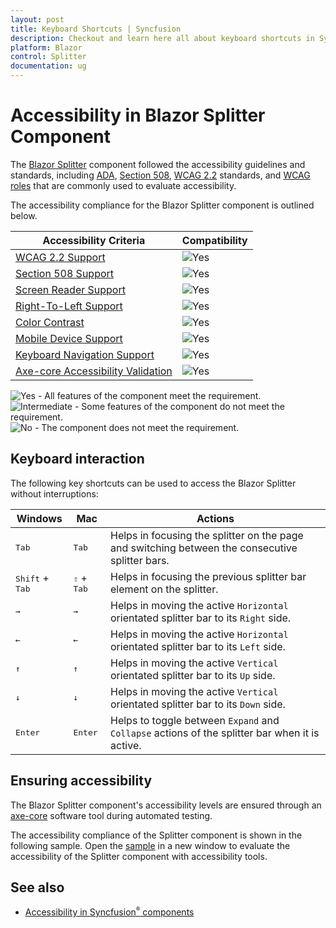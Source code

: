 ```yaml
---
layout: post
title: Keyboard Shortcuts | Syncfusion
description: Checkout and learn here all about keyboard shortcuts in Syncfusion Blazor Splitter component and more.
platform: Blazor
control: Splitter
documentation: ug
---
```


# Accessibility in Blazor Splitter Component

The [Blazor Splitter](https://www.syncfusion.com/blazor-components/blazor-splitter) component followed the accessibility guidelines and standards, including [ADA](https://www.ada.gov/), [Section 508](https://www.section508.gov/), [WCAG 2.2](https://www.w3.org/TR/WCAG22/) standards, and [WCAG roles](https://www.w3.org/TR/wai-aria/#roles) that are commonly used to evaluate accessibility.

The accessibility compliance for the Blazor Splitter component is outlined below.

| Accessibility Criteria | Compatibility |
| -- | -- |
| [WCAG 2.2 Support](../common/accessibility#accessibility-standards) | <img src="https://cdn.syncfusion.com/content/images/documentation/full.png" alt="Yes"> |
| [Section 508 Support](../common/accessibility#accessibility-standards) | <img src="https://cdn.syncfusion.com/content/images/documentation/full.png" alt="Yes"> |
| [Screen Reader Support](../common/accessibility#screen-reader-support) | <img src="https://cdn.syncfusion.com/content/images/documentation/full.png" alt="Yes"> |
| [Right-To-Left Support](../common/accessibility#right-to-left-support) | <img src="https://cdn.syncfusion.com/content/images/documentation/full.png" alt="Yes"> |
| [Color Contrast](../common/accessibility#color-contrast) | <img src="https://cdn.syncfusion.com/content/images/documentation/full.png" alt="Yes"> |
| [Mobile Device Support](../common/accessibility#mobile-device-support) | <img src="https://cdn.syncfusion.com/content/images/documentation/full.png" alt="Yes"> |
| [Keyboard Navigation Support](../common/accessibility#keyboard-navigation-support) | <img src="https://cdn.syncfusion.com/content/images/documentation/full.png" alt="Yes"> |
| [Axe-core Accessibility Validation](../common/accessibility#ensuring-accessibility) | <img src="https://cdn.syncfusion.com/content/images/documentation/full.png" alt="Yes"> |

<style>
    .post .post-content img {
        display: inline-block;
        margin: 0.5em 0;
    }
</style>
<div><img src="https://cdn.syncfusion.com/content/images/documentation/full.png" alt="Yes"> - All features of the component meet the requirement.</div>

<div><img src="https://cdn.syncfusion.com/content/images/documentation/partial.png" alt="Intermediate"> - Some features of the component do not meet the requirement.</div>

<div><img src="https://cdn.syncfusion.com/content/images/documentation/not-supported.png" alt="No"> - The component does not meet the requirement.</div>


## Keyboard interaction

The following key shortcuts can be used to access the Blazor Splitter without interruptions:

| Windows | Mac | Actions |
| --- | --- | --- |
| <kbd>Tab</kbd> | <kbd>Tab</kbd> | Helps in focusing the splitter on the page and switching between the consecutive splitter bars. |
| <kbd>Shift</kbd> + <kbd>Tab</kbd> | <kbd>⇧</kbd> + <kbd>Tab</kbd> | Helps in focusing the previous splitter bar element on the splitter. |
| <kbd>→</kbd> | <kbd>→</kbd> | Helps in moving the active `Horizontal` orientated splitter bar to its `Right` side. |
| <kbd>←</kbd> | <kbd>←</kbd> | Helps in moving the active `Horizontal` orientated splitter bar to its `Left` side. |
| <kbd>↑</kbd> | <kbd>↑</kbd> | Helps in moving the active `Vertical` orientated splitter bar to its `Up` side. |
| <kbd>↓</kbd> | <kbd>↓</kbd> | Helps in moving the active `Vertical` orientated splitter bar to its `Down` side. |
| <kbd>Enter</kbd> | <kbd>Enter</kbd> | Helps to toggle between `Expand` and `Collapse` actions of the splitter bar when it is active. |

## Ensuring accessibility

The Blazor Splitter component's accessibility levels are ensured through an [axe-core](https://www.npmjs.com/package/axe-core) software tool during automated testing.

The accessibility compliance of the Splitter component is shown in the following sample. Open the [sample](https://blazor.syncfusion.com/accessibility/splitter) in a new window to evaluate the accessibility of the Splitter component with accessibility tools.

## See also

* [Accessibility in Syncfusion<sup style="font-size:70%">&reg;</sup> components](../common/accessibility)